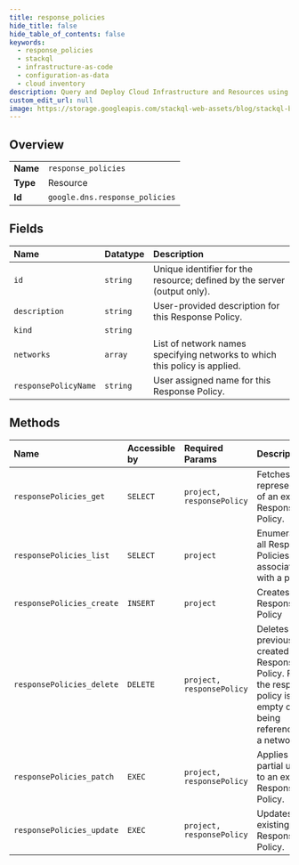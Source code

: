 ```yaml
---
title: response_policies
hide_title: false
hide_table_of_contents: false
keywords:
  - response_policies
  - stackql
  - infrastructure-as-code
  - configuration-as-data
  - cloud inventory
description: Query and Deploy Cloud Infrastructure and Resources using SQL
custom_edit_url: null
image: https://storage.googleapis.com/stackql-web-assets/blog/stackql-blog-post-featured-image.png
---
```

  
    

## Overview
<table><tbody>
<tr><td><b>Name</b></td><td><code>response_policies</code></td></tr>
<tr><td><b>Type</b></td><td>Resource</td></tr>
<tr><td><b>Id</b></td><td><code>google.dns.response_policies</code></td></tr>
</tbody></table>

## Fields
| Name | Datatype | Description |
|:-----|:---------|:------------|
| `id` | `string` | Unique identifier for the resource; defined by the server (output only). |
| `description` | `string` | User-provided description for this Response Policy. |
| `kind` | `string` |  |
| `networks` | `array` | List of network names specifying networks to which this policy is applied. |
| `responsePolicyName` | `string` | User assigned name for this Response Policy. |
## Methods
| Name | Accessible by | Required Params | Description |
|:-----|:--------------|:----------------|:------------|
| `responsePolicies_get` | `SELECT` | `project, responsePolicy` | Fetches the representation of an existing Response Policy. |
| `responsePolicies_list` | `SELECT` | `project` | Enumerates all Response Policies associated with a project. |
| `responsePolicies_create` | `INSERT` | `project` | Creates a new Response Policy |
| `responsePolicies_delete` | `DELETE` | `project, responsePolicy` | Deletes a previously created Response Policy. Fails if the response policy is non-empty or still being referenced by a network. |
| `responsePolicies_patch` | `EXEC` | `project, responsePolicy` | Applies a partial update to an existing Response Policy. |
| `responsePolicies_update` | `EXEC` | `project, responsePolicy` | Updates an existing Response Policy. |
